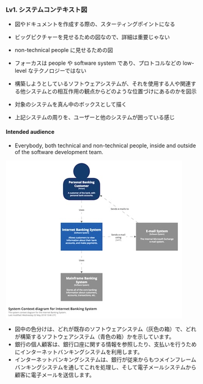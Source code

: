 
### Lv1. システムコンテキスト図

* 図やドキュメントを作成する際の、スターティングポイントになる
* ビッグピクチャーを見せるための図なので、詳細は重要じゃない
* non-technical people に見せるための図
* フォーカスは people や software system であり、プロトコルなどの low-level なテクノロジーではない

* 構築しようとしているソフトウェアシステムが、それを使用する人や関連する他システムとの相互作用の観点からどのような位置づけにあるのかを図示


* 対象のシステムを真ん中のボックスとして描く
* 上記システムの周りを、ユーザーと他のシステムが囲っている感じ

#### Intended audience
* Everybody, both technical and non-technical people, inside and outside of the software development team.



![](assets/markdown-img-paste-20200216123915273.png)

* 図中の色分けは、どれが既存のソフトウェアシステム（灰色の箱）で、どれが構築するソフトウェアシステム（青色の箱）かを示しています。
* 銀行の個人顧客は、銀行口座に関する情報を参照したり、支払いを行うためにインターネットバンキングシステムを利用します。
* インターネットバンキングシステムは、銀行が従来からもつメインフレームバンキングシステムを通してこれを処理し、そして電子メールシステムから顧客に電子メールを送信します。
